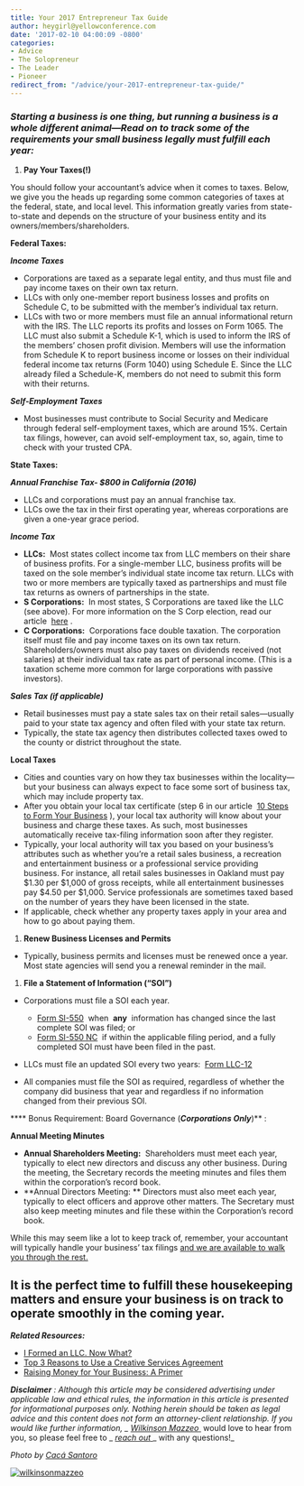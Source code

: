 ```yaml
---
title: Your 2017 Entrepreneur Tax Guide
author: heygirl@yellowconference.com
date: '2017-02-10 04:00:09 -0800'
categories:
- Advice
- The Solopreneur
- The Leader
- Pioneer
redirect_from: "/advice/your-2017-entrepreneur-tax-guide/"
---
```


### _**Starting a business is one thing, but running a business is a whole different animal—Read on to track some of the requirements your small business legally must fulfill each year:**_

1.  **Pay Your Taxes(!)**

You should follow your accountant’s advice when it comes to taxes. Below, we give you the heads up regarding some common categories of taxes at the federal, state, and local level. This information greatly varies from state-to-state and depends on the structure of your business entity and its owners/members/shareholders.

**Federal Taxes:**

**_Income Taxes_**

*   Corporations are taxed as a separate legal entity, and thus must file and pay income taxes on their own tax return.
*   LLCs with only one-member report business losses and profits on Schedule C, to be submitted with the member’s individual tax return.
*   LLCs with two or more members must file an annual informational return with the IRS. The LLC reports its profits and losses on Form 1065\. The LLC must also submit a Schedule K-1, which is used to inform the IRS of the members’ chosen profit division. Members will use the information from Schedule K to report business income or losses on their individual federal income tax returns (Form 1040) using Schedule E. Since the LLC already filed a Schedule-K, members do not need to submit this form with their returns.

**_Self-Employment Taxes_**

*   Most businesses must contribute to Social Security and Medicare through federal self-employment taxes, which are around 15%. Certain tax filings, however, can avoid self-employment tax, so, again, time to check with your trusted CPA.

**State Taxes:**

**_Annual Franchise Tax- $800 in California (2016)_**

*   LLCs and corporations must pay an annual franchise tax.
*   LLCs owe the tax in their first operating year, whereas corporations are given a one-year grace period.

**_Income Tax_**

*   **LLCs:**  Most states collect income tax from LLC members on their share of business profits. For a single-member LLC, business profits will be taxed on the sole member’s individual state income tax return. LLCs with two or more members are typically taxed as partnerships and must file tax returns as owners of partnerships in the state.
*   **S Corporations:**  In most states, S Corporations are taxed like the LLC (see above). For more information on the S Corp election, read our article  [here](https://wilkinsonmazzeo.com/s-corp-status-is-it-right-for-your-business-2/) .
*   **C Corporations:**  Corporations face double taxation. The corporation itself must file and pay income taxes on its own tax return. Shareholders/owners must also pay taxes on dividends received (not salaries) at their individual tax rate as part of personal income. (This is a taxation scheme more common for large corporations with passive investors).

**_Sales Tax (if applicable)_**

*   Retail businesses must pay a state sales tax on their retail sales—usually paid to your state tax agency and often filed with your state tax return.
*   Typically, the state tax agency then distributes collected taxes owed to the county or district throughout the state.

**Local Taxes**

*   Cities and counties vary on how they tax businesses within the locality—but your business can always expect to face some sort of business tax, which may include property tax.
*   After you obtain your local tax certificate (step 6 in our article  [10 Steps to Form Your Business](https://wilkinsonmazzeo.com/10-steps-form-business/) ), your local tax authority will know about your business and charge these taxes. As such, most businesses automatically receive tax-filing information soon after they register.
*   Typically, your local authority will tax you based on your business’s attributes such as whether you’re a retail sales business, a recreation and entertainment business or a professional service providing business. For instance, all retail sales businesses in Oakland must pay $1.30 per $1,000 of gross receipts, while all entertainment businesses pay $4.50 per $1,000\. Service professionals are sometimes taxed based on the number of years they have been licensed in the state.
*   If applicable, check whether any property taxes apply in your area and how to go about paying them.

1.  **Renew Business Licenses and Permits**

*   Typically, business permits and licenses must be renewed once a year. Most state agencies will send you a renewal reminder in the mail.

1.  **File a Statement of Information (“SOI”)**

*   Corporations must file a SOI each year.
    *   [Form SI-550](http://bpd.cdn.sos.ca.gov/corp/pdf/so/corp_so550.pdf)  when  **any**  information has changed since the last complete SOI was filed; or
    *   [Form SI-550 NC](http://bpd.cdn.sos.ca.gov/corp/pdf/so/corp_so550nc.pdf)  if within the applicable filing period, and a fully completed SOI must have been filed in the past.

*   LLCs must file an updated SOI every two years:  [Form LLC-12](http://bpd.cdn.sos.ca.gov/llc/forms/llc-12.pdf)
*   All companies must file the SOI as required, regardless of whether the company did business that year and regardless if no information changed from their previous SOI.

**** Bonus Requirement: Board Governance (****_Corporations Only_****)** :

**Annual Meeting Minutes**

*   **Annual Shareholders Meeting:**  Shareholders must meet each year, typically to elect new directors and discuss any other business. During the meeting, the Secretary records the meeting minutes and files them within the corporation’s record book.
*   **Annual Directors Meeting: ** Directors must also meet each year, typically to elect officers and approve other matters. The Secretary must also keep meeting minutes and file these within the Corporation’s record book.

While this may seem like a lot to keep track of, remember, your accountant will typically handle your business’ tax filings [and we are available to walk you through the rest.](https://wilkinsonmazzeo.com/)

## **It is the perfect time to fulfill these housekeeping matters and ensure your business is on track to operate smoothly in the coming year.**

_**Related Resources:**_

*   [I Formed an LLC. Now What?](https://wilkinsonmazzeo.com/i-formed-an-llc-now-what/)
*   [Top 3 Reasons to Use a Creative Services Agreement](https://wilkinsonmazzeo.com/top-3-reasons-use-creative-services-agreement/)
*   [Raising Money for Your Business: A Primer](https://wilkinsonmazzeo.com/raising-money-for-your-business-a-primer/)

**_Disclaimer_** _: Although this article may be considered advertising under applicable law and ethical rules, the information in this article is presented for informational purposes only. Nothing herein should be taken as legal advice and this content does not form an attorney-client relationship. If you would like further information, _ [_Wilkinson Mazzeo_ ](http://www.wilkinsonmazzeo.com/)_ would love to hear from you, so please feel free to _ [_reach out_ ](https://mail.google.com/mail/u/0/?view=cm&fs=1&to=holler@wilkinsonmazzeo.com&tf=1)_ with any questions!_

_Photo by [Cacá Santoro](http://cacasantoro.com/)_

[![wilkinsonmazzeo](https://s3.amazonaws.com/yellow-files/blog/2017/02/WILKINSONMAZZEO.jpg)](https://wilkinsonmazzeo.com/)
